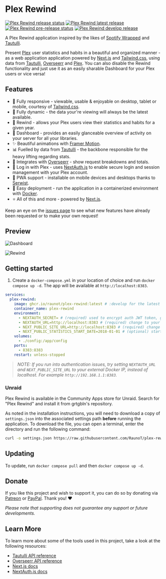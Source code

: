 # Plex Rewind

[![Plex Rewind release status](https://img.shields.io/github/actions/workflow/status/RaunoT/plex-rewind/release.yml?label=Release)](https://github.com/RaunoT/plex-rewind/actions/workflows/release.yml)
[<img src="https://img.shields.io/github/v/release/raunot/plex-rewind?label=latest" alt="Plex Rewind latest release">](https://github.com/RaunoT/plex-rewind/releases)
[![Plex Rewind pre-release status](https://img.shields.io/github/actions/workflow/status/RaunoT/plex-rewind/pre-release.yml?include_prereleases=true&label=Pre-release)](https://github.com/RaunoT/plex-rewind/actions/workflows/pre-release.yml)
[<img src="https://img.shields.io/github/v/release/RaunoT/plex-rewind?include_prereleases&label=develop" alt="Plex Rewind develop release">](https://github.com/RaunoT/plex-rewind/releases)

A Plex Rewind application inspired by the likes of [Spotify Wrapped](https://www.spotify.com/us/wrapped) and [Tautulli](https://tautulli.com).

Present [Plex](https://plex.tv) user statistics and habits in a beautiful and organized manner - as a web application application powered by [Next.js](https://nextjs.org) and [Tailwind.css](https://tailwindcss.com), using data from [Tautulli](https://tautulli.com), [Overseerr](https://overseerr.dev) and [Plex](https://plex.tv). You can also disable the Rewind functionality and just use it as an easily sharable Dashboard for your Plex users or vice versa!

## Features

- 📱 Fully responsive - viewable, usable & enjoyable on desktop, tablet or mobile, courtesy of [Tailwind.css](https://tailwindcss.com).
- 🔄 Fully dynamic - the data your're viewing will always be the latest available.
- 📆 Rewind - allows your Plex users view their statistics and habits for a given year.
- 👀 Dashboard - provides an easily glanceable overview of activity on your server for all your libraries.
- ✨ Beautiful animations with [Framer Motion](https://www.framer.com/motion).
- 📊 Fuelled by data from [Tautulli](https://tautulli.com) - the backbone responsible for the heavy lifting regarding stats.
- 🔗 Integrates with [Overseerr](https://overseerr.dev) - show request breakdowns and totals.
- 🔐 Log in with Plex - uses [NextAuth.js](https://next-auth.js.org) to enable secure login and session management with your Plex account.
- 🚀 PWA support - installable on mobile devices and desktops thanks to [Serwist](https://github.com/serwist/serwist).
- 🐳 Easy deployment - run the application in a containerized environment with [Docker](https://www.docker.com).
- ⭐ All of this and more - powered by [Next.js](https://nextjs.org).

Keep an eye on the [issues page](https://github.com/RaunoT/plex-rewind/issues) to see what new features have already been requested or to make your own request!

## Preview

![Dashboard](https://i.imgur.com/C4RVCVJ.png 'Dashboard')

![Rewind](https://i.imgur.com/wB2x9X4.png 'Rewind')

## Getting started

1. Create a `docker-compose.yml` in your location of choice and run `docker compose up -d`. The app will be available at `http://localhost:8383`.

```yml
services:
  plex-rewind:
    image: ghcr.io/raunot/plex-rewind:latest # :develop for the latest development version
    container_name: plex-rewind
    environment:
      - NEXTAUTH_SECRET= # (required) used to encrypt auth JWT token, generate one with `openssl rand -base64 32`
      - NEXTAUTH_URL=http://localhost:8383 # (required) change to your domain if you are exposing the app to the internet
      - NEXT_PUBLIC_SITE_URL=http://localhost:8383 # (required) change to your domain if you are exposing the app to the internet
      - NEXT_PUBLIC_STATISTICS_START_DATE=2018-01-01 # (optional) starting date for "all time" option (YYYY-MM-DD)
    volumes:
      - ./config:/app/config
    ports:
      - 8383:8383
    restart: unless-stopped
```

> _NOTE: If you run into authentication issues, try setting `NEXTAUTH_URL` and `NEXT_PUBLIC_SITE_URL` to your external Docker IP, instead of localhost. For example `http://192.168.1.1:8383`._

### Unraid

Plex Rewind is available in the Community Apps store for Unraid. Search for "Plex Rewind" and install it from grtgbln's repository.

As noted in the installation instructions, you will need to download a copy of `settings.json` into the associated settings path **before** running the application. To download the file, you can open a terminal, enter the directory and run the following command:

```sh
curl -o settings.json https://raw.githubusercontent.com/RaunoT/plex-rewind/main/config/settings.example.json
```

## Updating

To update, run `docker compose pull` and then `docker compose up -d`.

## Donate

If you like this project and wish to support it, you can do so by donating via [Patreon](https://www.patreon.com/PlexRewind) or [PayPal](https://paypal.me/raunot). Thank you! ❤️

_Please note that supporting does not guarantee any support or future developments._

## Learn More

To learn more about some of the tools used in this project, take a look at the following resources:

- [Tautulli API reference](https://github.com/Tautulli/Tautulli/wiki/Tautulli-API-Reference)
- [Overseerr API reference](https://api-docs.overseerr.dev)
- [Next.js docs](https://nextjs.org/docs)
- [NextAuth.js docs](https://next-auth.js.org/getting-started/introduction)
